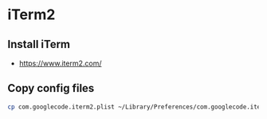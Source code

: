 # iTerm2

## Install iTerm

- https://www.iterm2.com/

## Copy config files

```bash
cp com.googlecode.iterm2.plist ~/Library/Preferences/com.googlecode.iterm2.plist
```
